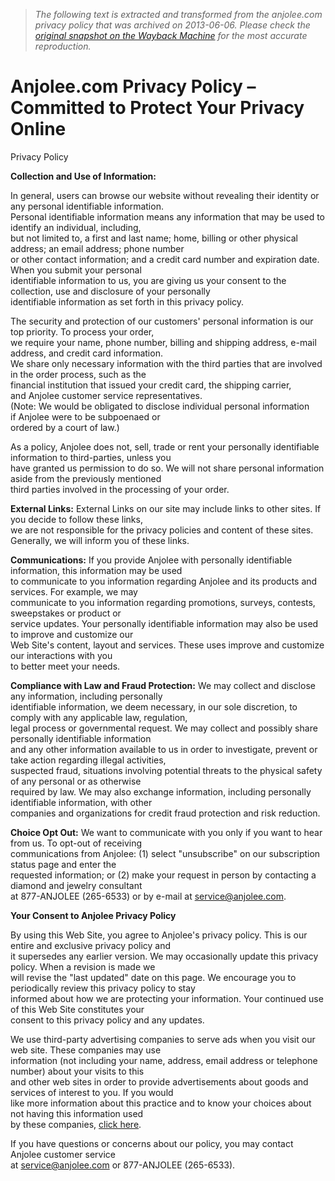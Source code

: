 > *The following text is extracted and transformed from the anjolee.com privacy policy that was archived on 2013-06-06. Please check the [original snapshot on the Wayback Machine](https://web.archive.org/web/20130606054653id_/http%3A//www.anjolee.com/PrivacyPolicy.aspx) for the most accurate reproduction.*

# Anjolee.com Privacy Policy – Committed to Protect Your Privacy Online

Privacy Policy

 **Collection and Use of Information:**

In general, users can browse our website without revealing their identity or any personal identifiable information.  
Personal identifiable information means any information that may be used to identify an individual, including,  
but not limited to, a first and last name; home, billing or other physical address; an email address; phone number  
or other contact information; and a credit card number and expiration date. When you submit your personal  
identifiable information to us, you are giving us your consent to the collection, use and disclosure of your personally  
identifiable information as set forth in this privacy policy.

The security and protection of our customers' personal information is our top priority. To process your order,  
we require your name, phone number, billing and shipping address, e-mail address, and credit card information.  
We share only necessary information with the third parties that are involved in the order process, such as the  
financial institution that issued your credit card, the shipping carrier, and Anjolee customer service representatives.  
(Note: We would be obligated to disclose individual personal information if Anjolee were to be subpoenaed or  
ordered by a court of law.)

As a policy, Anjolee does not, sell, trade or rent your personally identifiable information to third-parties, unless you  
have granted us permission to do so. We will not share personal information aside from the previously mentioned  
third parties involved in the processing of your order.

**External Links:** External Links on our site may include links to other sites. If you decide to follow these links,  
we are not responsible for the privacy policies and content of these sites. Generally, we will inform you of these links.

**Communications:** If you provide Anjolee with personally identifiable information, this information may be used  
to communicate to you information regarding Anjolee and its products and services. For example, we may  
communicate to you information regarding promotions, surveys, contests, sweepstakes or product or  
service updates. Your personally identifiable information may also be used to improve and customize our  
Web Site's content, layout and services. These uses improve and customize our interactions with you  
to better meet your needs.

**Compliance with Law and Fraud Protection:** We may collect and disclose any information, including personally  
identifiable information, we deem necessary, in our sole discretion, to comply with any applicable law, regulation,  
legal process or governmental request. We may collect and possibly share personally identifiable information  
and any other information available to us in order to investigate, prevent or take action regarding illegal activities,  
suspected fraud, situations involving potential threats to the physical safety of any personal or as otherwise  
required by law. We may also exchange information, including personally identifiable information, with other  
companies and organizations for credit fraud protection and risk reduction.

**Choice Opt Out:** We want to communicate with you only if you want to hear from us. To opt-out of receiving  
communications from Anjolee: (1) select "unsubscribe" on our subscription status page and enter the  
requested information; or (2) make your request in person by contacting a diamond and jewelry consultant  
at 877-ANJOLEE (265-6533) or by e-mail at [service@anjolee.com](mailto:service@anjolee.com).

**Your Consent to Anjolee Privacy Policy**

By using this Web Site, you agree to Anjolee's privacy policy. This is our entire and exclusive privacy policy and  
it supersedes any earlier version. We may occasionally update this privacy policy. When a revision is made we  
will revise the "last updated" date on this page. We encourage you to periodically review this privacy policy to stay  
informed about how we are protecting your information. Your continued use of this Web Site constitutes your  
consent to this privacy policy and any updates.

We use third-party advertising companies to serve ads when you visit our web site. These companies may use  
information (not including your name, address, email address or telephone number) about your visits to this  
and other web sites in order to provide advertisements about goods and services of interest to you. If you would  
like more information about this practice and to know your choices about not having this information used  
by these companies, [click here](http://www.fetchback.com/optout.html).

If you have questions or concerns about our policy, you may contact Anjolee customer service  
at [service@anjolee.com](mailto:service@anjolee.com) or 877-ANJOLEE (265-6533).
